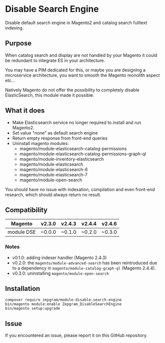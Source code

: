 # Disable Search Engine

Disable default search engine in Magento2 and catalog search fulltext indexing.

## Purpose

When catalog search and display are not handled by your Magento it could be redundant to integrate ES in your architecture.

You may have a PIM dedicated for this, or maybe you are designing a microservice architecture, you want to smooth the Magento monolith aspect etc...

Natively Magento do not offer the possibility to completely disable ElasticSearch, this module made it possible.

## What it does

- Make Elasticsearch service no longer required to install and run Magento2.
- Set value "none" as default search engine
- Return empty response from front-end queries
- Uninstall magento modules:
    - magento/module-elasticsearch-catalog-permissions
    - magento/module-elasticsearch-catalog-permissions-graph-ql
    - magento/module-inventory-elasticsearch
    - magento/module-elasticsearch
    - magento/module-elasticsearch-6
    - magento/module-elasticsearch-7
    - magento/module-open-search

You should have no issue with indexation, compilation and even front-end research, which should always return no result.

## Compatibility

| Magento    | v2.3.0 | v2.4.3 | v2.4.4 | v2.4.6 |
|------------|--------|--------|--------|--------|
| module DSE | ~0.0.0 | ~0.1.0 | ~0.2.0 | ~0.3.0 |

### Notes
- v0.1.0: adding indexer handler (Magento 2.4.3)
- v0.2.0: the `magento/module-advanced-search` has been reintroduced due to a dependency in `magento/module-catalog-graph-ql` (Magento 2.4.4).
- v0.3.0: uninstalling `magento/module-open-search`

## Installation
```
composer require zepgram/module-disable-search-engine
bin/magento module:enable Zepgram_DisableSearchEngine
bin/magento setup:upgrade
```

## Issue

If you encountered an issue, please report it on this GitHub repository.
